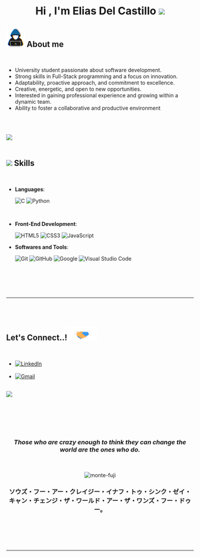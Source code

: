 <h1 align="center"><b>Hi , I'm Elias Del Castillo </b><img src="https://media.giphy.com/media/hvRJCLFzcasrR4ia7z/giphy.gif" width="35"></h1>


## <picture><img src = "https://github.com/0xAbdulKhalid/0xAbdulKhalid/raw/main/assets/mdImages/about_me.gif" width = 50px></picture> **About me**


<br>

- University student passionate about software development.
- Strong skills in Full-Stack programming and a focus on innovation.
- Adaptability, proactive approach, and commitment to excellence.
- Creative, energetic, and open to new opportunities.
- Interested in gaining professional experience and growing within a dynamic team.
- Ability to foster a collaborative and productive environment

<br><br>

<img src="https://user-images.githubusercontent.com/73097560/115834477-dbab4500-a447-11eb-908a-139a6edaec5c.gif"><br><br>
## <img src="https://media2.giphy.com/media/QssGEmpkyEOhBCb7e1/giphy.gif?cid=ecf05e47a0n3gi1bfqntqmob8g9aid1oyj2wr3ds3mg700bl&rid=giphy.gif" width ="25"><b> Skills</b>
<br>

<p align="center">

- **Languages**:
    
    ![C](https://img.shields.io/badge/C%20-%232370ED.svg?style=for-the-badge&logo=c&logoColor=white)
    ![Python](https://img.shields.io/badge/Python%20-%2314354C.svg?style=for-the-badge&logo=python&logoColor=white)

<br>   
    
- **Front-End Development**:

   ![HTML5](https://img.shields.io/badge/HTML5%20-%23E34F26.svg?style=for-the-badge&logo=html5&logoColor=white)
   ![CSS3](https://img.shields.io/badge/CSS%20-%231572B6.svg?style=for-the-badge&logo=css3&logoColor=white)
   ![JavaScript](https://img.shields.io/badge/JavaScript%20-%23F7DF1E.svg?style=for-the-badge&logo=javascript&logoColor=black)


- **Softwares and Tools**:

    ![Git](https://img.shields.io/badge/git-%23F05033.svg?style=for-the-badge&logo=git&logoColor=white)
    ![GitHub](https://img.shields.io/badge/github-%23121011.svg?style=for-the-badge&logo=github&logoColor=white)
    ![Google](https://img.shields.io/badge/google-%234285F4.svg?style=for-the-badge&logo=google&logoColor=white)
    ![Visual Studio Code](https://img.shields.io/badge/Visual%20Studio%20Code-0078d7.svg?style=for-the-badge&logo=visual-studio-code&logoColor=white)
    
<br>

<br>
<br>
<br>

-----

<br>
<br>

## <b> Let's Connect..!</b><img src="https://github.com/0xAbdulKhalid/0xAbdulKhalid/raw/main/assets/mdImages/handshake.gif" width ="80">
<br>
<div align='left'>

<ul>

<li>
<a href="www.linkedin.com/in/elias-dc" target="_blank">
<a href="https://www.linkedin.com/in/anjcray/"><img src="https://img.shields.io/badge/linkedin-%230077B5.svg?&style=for-the-badge&logo=linkedin&logoColor=white" alt="LinkedIn" /></a>&nbsp;

</a>
</li>

<br>

<li>
<a href="mailto:eliasdc100@gmail.com" target="_blank">
<img src="https://img.shields.io/badge/gmail-%23D14836.svg?&style=for-the-badge&logo=gmail&logoColor=white" alt="Gmail"/>
</a>
</li>
	
</ul>
</div>

<br>
<img src="https://user-images.githubusercontent.com/73097560/115834477-dbab4500-a447-11eb-908a-139a6edaec5c.gif">
<br>
<br>
<br>

<br>
<br>
<br>

<div align='center'>

  <h3><em>Those who are crazy enough to think they can change the world are the ones who do.</em></h3>

<br>
<br>

<img src="https://imgs.search.brave.com/9U8CGZbWqsn2eFlS7YyJi0MnSqA6mDPPr9ilQ8SGhCk/rs:fit:860:0:0/g:ce/aHR0cHM6Ly9hLnRy/YXZlbC1hc3NldHMu/Y29tL2ZpbmR5b3Vy/cy1waHAvdmlld2Zp/bmRlci9pbWFnZXMv/cmVzNzAvNDkwMDAw/LzQ5MDMzOC1sYWtl/LWthd2FndWNoaS5q/cGc_aW1wb2xpY3k9/ZmNyb3Amdz0xMDQw/Jmg9NTgwJnE9bWVk/aXVtSGlnaA" alt="monte-fuji">



<h3>ソウズ・フー・アー・クレイジー・イナフ・トゥ・シンク・ゼイ・キャン・チェンジ・ザ・ワールド・アー・ザ・ワンズ・フー・ドゥー。</h3>
</div>
<br>
<br>
<br>
<br>

---
